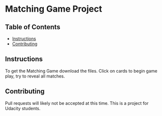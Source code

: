 # Matching Game Project

## Table of Contents

* [Instructions](#instructions)
* [Contributing](#contributing)

## Instructions

To get the Matching Game download the files. Click on cards to begin game play, try to reveal all matches.

## Contributing


Pull requests will likely not be accepted at this time. This is a project for Udacity students. 